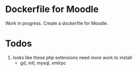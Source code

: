 # Dockerfile for Moodle
Work in progress.
Create a dockerfile for Moodle.

# Todos
1. looks like these php extensions need more work to install:
    * gd, intl, mysql, xmlrpc